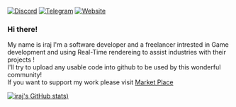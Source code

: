 [![Discord](https://img.shields.io/badge/Discord-Iraj-purple)](https://discord.com/users/Iraj#1268)
[![Telegram](https://img.shields.io/badge/Telegram-TheKenshin-blue)](https://t.me/TheKenshin)
[![Website](https://img.shields.io/badge/Website-Click-pink)](https://www.aurelion.net)
### Hi there! 
My name is iraj I'm a software developer and a freelancer intrested in Game development and using Real-Time rendereing to assist industries with their projects !  
I'll try to upload any usable code into github to be used by this wonderful community!  
If you want to support my work please visit [Market Place](https://www.unrealengine.com/marketplace/en-US/profile/Aurelion)  

[![iraj's GitHub stats](https://github-readme-stats.vercel.app/api?username=irajsb&theme=tokyonight))]()

